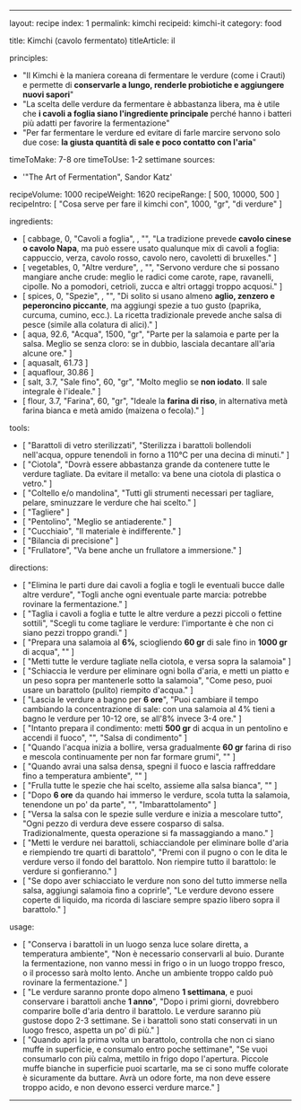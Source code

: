 ---

layout: recipe
index: 1
permalink: kimchi
recipeid: kimchi-it
category: food

title: Kimchi (cavolo fermentato)
titleArticle: il

principles:
  - "Il Kimchi è la maniera coreana di fermentare le verdure (come i Crauti) e permette di <strong>conservarle a lungo, renderle probiotiche e aggiungere nuovi sapori</strong>"
  - "La scelta delle verdure da fermentare è abbastanza libera, ma è utile che <strong>i cavoli a foglia siano l'ingrediente principale</strong> perché hanno i batteri più adatti per favorire la fermentazione"
  - "Per far fermentare le verdure ed evitare di farle marcire servono solo due cose: <strong>la giusta quantità di sale e poco contatto con l'aria</strong>"

timeToMake: 7-8 ore
timeToUse: 1-2 settimane
sources:
  - '"The Art of Fermentation", Sandor Katz'

recipeVolume: 1000
recipeWeight: 1620
recipeRange: [ 500, 10000, 500 ]
recipeIntro: [ "Cosa serve per fare il kimchi con", 1000, "gr", "di verdure" ]

ingredients:
  - [ cabbage, 0, "Cavoli a foglia", , "", "La tradizione prevede <strong>cavolo cinese o cavolo Napa</strong>, ma può essere usato qualunque mix di cavoli a foglia: cappuccio, verza, cavolo rosso, cavolo nero, cavoletti di bruxelles." ]
  - [ vegetables, 0, "Altre verdure", , "", "Servono verdure che si possano mangiare anche crude: meglio le radici come carote, rape, ravanelli, cipolle. No a pomodori, cetrioli, zucca e altri ortaggi troppo acquosi." ]
  - [ spices, 0, "Spezie", , "", "Di solito si usano almeno <strong>aglio, zenzero e peperoncino piccante</strong>, ma aggiungi spezie a tuo gusto (paprika, curcuma, cumino, ecc.). La ricetta tradizionale prevede anche salsa di pesce (simile alla colatura di alici)." ]
  - [ aqua, 92.6, "Acqua", 1500, "gr", "Parte per la salamoia e parte per la salsa. Meglio se senza cloro: se in dubbio, lasciala decantare all'aria alcune ore." ]
  - [ aquasalt, 61.73 ]
  - [ aquaflour, 30.86 ]
  - [ salt, 3.7, "Sale fino", 60, "gr", "Molto meglio se <strong>non iodato</strong>. Il sale integrale è l'ideale." ]
  - [ flour, 3.7, "Farina", 60, "gr", "Ideale la <strong>farina di riso</strong>, in alternativa metà farina bianca e metà amido (maizena o fecola)." ]

tools:
  - [ "Barattoli di vetro sterilizzati", "Sterilizza i barattoli bollendoli nell'acqua, oppure tenendoli in forno a 110°C per una decina di minuti." ]
  - [ "Ciotola", "Dovrà essere abbastanza grande da contenere tutte le verdure tagliate. Da evitare il metallo: va bene una ciotola di plastica o vetro." ]
  - [ "Coltello e/o mandolina", "Tutti gli strumenti necessari per tagliare, pelare, sminuzzare le verdure che hai scelto." ]
  - [ "Tagliere" ]
  - [ "Pentolino", "Meglio se antiaderente." ]
  - [ "Cucchiaio", "Il materiale è indifferente." ]
  - [ "Bilancia di precisione" ]
  - [ "Frullatore", "Va bene anche un frullatore a immersione." ]

directions:
  - [ "Elimina le parti dure dai cavoli a foglia e togli le eventuali bucce dalle altre verdure", "Togli anche ogni eventuale parte marcia: potrebbe rovinare la fermentazione." ]
  - [ "Taglia i cavoli a foglia e tutte le altre verdure a pezzi piccoli o fettine sottili", "Scegli tu come tagliare le verdure: l'importante è che non ci siano pezzi troppo grandi." ]
  - [ "Prepara una salamoia al <strong>6%</strong>, sciogliendo <strong><span data-qty='salt'>60</span> gr</strong> di sale fino in <strong><span data-qty='aquasalt'>1000</span> gr</strong> di acqua", "" ]
  - [ "Metti tutte le verdure tagliate nella ciotola, e versa sopra la salamoia" ]
  - [ "Schiaccia le verdure per eliminare ogni bolla d'aria, e metti un piatto e un peso sopra per mantenerle sotto la salamoia", "Come peso, puoi usare un barattolo (pulito) riempito d'acqua." ]
  - [ "Lascia le verdure a bagno per <strong>6 ore</strong>", "Puoi cambiare il tempo cambiando la concentrazione di sale: con una salamoia al 4% tieni a bagno le verdure per 10-12 ore, se all'8% invece 3-4 ore." ]
  - [ "Intanto prepara il condimento: metti <strong><span data-qty='aquaflour'>500</span> gr</strong> di acqua in un pentolino e accendi il fuoco", "", "Salsa di condimento" ]
  - [ "Quando l'acqua inizia a bollire, versa gradualmente <strong><span data-qty='flour'>60</span> gr</strong> farina di riso e mescola continuamente per non far formare grumi", "" ]
  - [ "Quando avrai una salsa densa, spegni il fuoco e lascia raffreddare fino a temperatura ambiente", "" ]
  - [ "Frulla tutte le spezie che hai scelto, assieme alla salsa bianca", "" ]
  - [ "Dopo <strong>6 ore</strong> da quando hai immerso le verdure, scola tutta la salamoia, tenendone un po' da parte", "", "Imbarattolamento" ]
  - [ "Versa la salsa con le spezie sulle verdure e inizia a mescolare tutto", "Ogni pezzo di verdura deve essere cosparso di salsa. Tradizionalmente, questa operazione si fa massaggiando a mano." ]
  - [ "Metti le verdure nei barattoli, schiacciandole per eliminare bolle d'aria e riempiendo tre quarti di barattolo", "Premi con il pugno o con le dita le verdure verso il fondo del barattolo. Non riempire tutto il barattolo: le verdure si gonfieranno." ]
  - [ "Se dopo aver schiacciato le verdure non sono del tutto immerse nella salsa, aggiungi salamoia fino a coprirle", "Le verdure devono essere coperte di liquido, ma ricorda di lasciare sempre spazio libero sopra il barattolo." ]

usage:
  - [ "Conserva i barattoli in un luogo senza luce solare diretta, a temperatura ambiente", "Non è necessario conservarli al buio. Durante la fermentazione, non vanno messi in frigo o in un luogo troppo fresco, o il processo sarà molto lento. Anche un ambiente troppo caldo può rovinare la fermentazione." ]
  - [ "Le verdure saranno pronte dopo almeno <strong>1 settimana</strong>, e puoi conservare i barattoli anche <strong>1 anno</strong>", "Dopo i primi giorni, dovrebbero comparire bolle d'aria dentro il barattolo. Le verdure saranno più gustose dopo 2-3 settimane. Se i barattoli sono stati conservati in un luogo fresco, aspetta un po' di più." ]
  - [ "Quando apri la prima volta un barattolo, controlla che non ci siano muffe in superficie, e consumalo entro poche settimane", "Se vuoi consumarlo con più calma, mettilo in frigo dopo l'apertura. Piccole muffe bianche in superficie puoi scartarle, ma se ci sono muffe colorate è sicuramente da buttare. Avrà un odore forte, ma non deve essere troppo acido, e non devono esserci verdure marce." ]

---